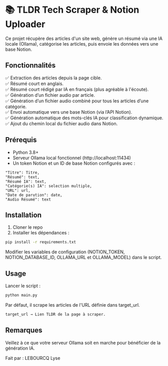 # 📚 TLDR Tech Scraper & Notion Uploader

Ce projet récupère des articles d'un site web, génère un résumé via une IA locale (Ollama), catégorise les articles, puis envoie les données vers une base Notion.

## Fonctionnalités

✅ Extraction des articles depuis la page cible.  
✅ Résumé court en anglais.  
✅ Résumé court rédigé par IA en français (plus agréable à l'écoute).  
✅ Génération d’un fichier audio par article.  
✅ Génération d’un fichier audio combiné pour tous les articles d’une catégorie.  
✅ Envoi automatique vers une base Notion (via l’API Notion).  
✅ Génération automatique des mots-clés IA pour classification dynamique.  
✅ Ajout du chemin local du fichier audio dans Notion.

## Prérequis

- Python 3.8+
- Serveur Ollama local fonctionnel (http://localhost:11434)
- Un token Notion et un ID de base Notion configurés avec :
```
"Titre": Titre,
"Résumé": text,
"Résumé IA": text,
"Catégorie(s) IA": selection multiple,
"URL": url,
"Date de parution": date,
"Audio Résumé": text
```

## Installation

1. Cloner le repo
2. Installer les dépendances :

```bash
pip install -r requirements.txt
```

Modifier les variables de configuration (NOTION_TOKEN, NOTION_DATABASE_ID, OLLAMA_URL et OLLAMA_MODEL) dans le script.

## Usage
Lancer le script :

```bash
python main.py
```
Par défaut, il scrape les articles de l'URL définie dans target_url.
```bash
target_url → Lien TLDR de la page à scraper.
```
## Remarques
Veillez à ce que votre serveur Ollama soit en marche pour bénéficier de la génération IA.  
  
  

  
Fait par : LEBOURCQ Lyse